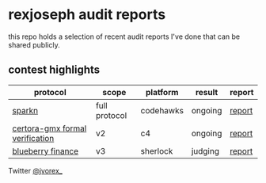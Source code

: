 # rexjoseph audit reports

this repo holds a selection of recent audit reports I've done that can be shared publicly.

## contest highlights
| protocol | scope | platform | result | report |
| ---- | ---- | --------- | --------- | --------- |
| [sparkn](https://sparkn.io) | full protocol | codehawks | ongoing | [report](reports/sparkn.md) |
| [certora-gmx formal verification](https://gmx.io) | v2 | c4 | ongoing | [report]() |
| [blueberry finance](https://blueberry.garden) | v3 | sherlock | judging | [report](reports/blueberry.md) |

Twitter [@jvorex_](https://twitter.com/jvorex_)